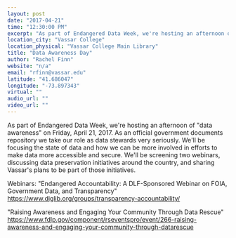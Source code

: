 ```yaml
---
layout: post
date: "2017-04-21"
time: "12:30:00 PM"
excerpt: "As part of Endangered Data Week, we're hosting an afternoon of "data awareness" on Friday, April 21, 2017. As an official government ..."
location_city: "Vassar College"
location_physical: "Vassar College Main Library"
title: "Data Awareness Day"
author: "Rachel Finn"
website: "n/a"
email: "rfinn@vassar.edu"
latitude: "41.686047"
longitude: "-73.897343"
virtual: ""
audio_url: ""
video_url: ""
---
```


As part of Endangered Data Week, we're hosting an afternoon of "data awareness" on Friday, April 21, 2017. As an official government documents repository we take our role as data stewards very seriously. We'll be focusing the state of data and how we can be more involved in efforts to make data more accessible and secure. We'll be screening two webinars, discussing data preservation initiatives around the country, and sharing Vassar's plans to be part of those initiatives.

Webinars:
"Endangered Accountability: A DLF-Sponsored Webinar on FOIA, Government Data, and Transparency" 
https://www.diglib.org/groups/transparency-accountability/

"Raising Awareness and Engaging Your Community Through Data Rescue" https://www.fdlp.gov/component/rseventspro/event/266-raising-awareness-and-engaging-your-community-through-datarescue

